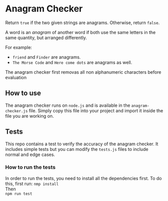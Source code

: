 # Anagram Checker

Return `true` if the two given strings are anagrams. Otherwise, return `false`.

A word is an <dfn>anagram</dfn> of another word if both use the same letters in the same quantity, but arranged differently.

For example:
- `friend` and `Finder` are anagrams.
- `The Morse Code` and `Here come dots` are anagrams as well.

The anagram checker first removas all non alphanumeric characters before evaluation

## How to use
The anagram checker runs on `node.js` and is available in the `anagram-checker.js` file. Simply copy this file into your project and import it inside the file you are working on.

## Tests
This repo contains a test to verify the accuracy of the anagram checker. It includes simple tests but you can modify the `tests.js` files to include normal and edge cases.

### How to run the tests
In order to run the tests, you need to install all the dependencies first. To do this, first run:
`nmp install` <br>
Then <br>
`npm run test`